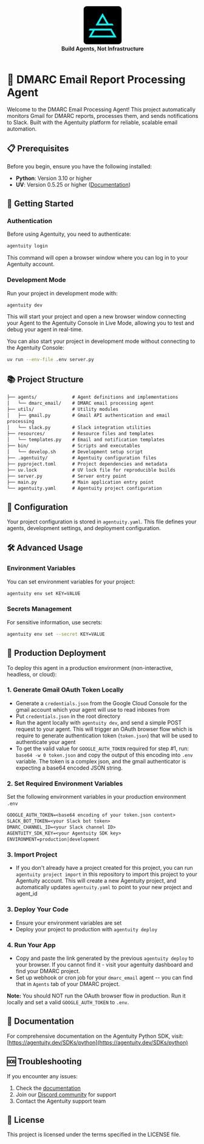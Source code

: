 <div align="center">
    <img src="https://raw.githubusercontent.com/agentuity/cli/refs/heads/main/.github/Agentuity.png" alt="Agentuity" width="100"/> <br/>
    <strong>Build Agents, Not Infrastructure</strong> <br/>
<br />
</div>

# 📧 DMARC Email Report Processing Agent

Welcome to the DMARC Email Processing Agent! This project automatically monitors Gmail for DMARC reports, processes them, and sends notifications to Slack. Built with the Agentuity platform for reliable, scalable email automation.

## 📋 Prerequisites

Before you begin, ensure you have the following installed:

- **Python**: Version 3.10 or higher
- **UV**: Version 0.5.25 or higher ([Documentation](https://docs.astral.sh/uv/))

## 🚀 Getting Started

### Authentication

Before using Agentuity, you need to authenticate:

```bash
agentuity login
```

This command will open a browser window where you can log in to your Agentuity account.

### Development Mode

Run your project in development mode with:

```bash
agentuity dev
```

This will start your project and open a new browser window connecting your Agent to the Agentuity Console in Live Mode, allowing you to test and debug your agent in real-time.

You can also start your project in development mode without connecting to the Agentuity Console:

```bash
uv run --env-file .env server.py
```

## 📚 Project Structure

```
├── agents/             # Agent definitions and implementations
│   └── dmarc_email/    # DMARC email processing agent
├── utils/              # Utility modules
│   ├── gmail.py        # Gmail API authentication and email processing
│   └── slack.py        # Slack integration utilities
├── resources/          # Resource files and templates
│   └── templates.py    # Email and notification templates
├── bin/                # Scripts and executables
│   └── develop.sh      # Development setup script
├── .agentuity/         # Agentuity configuration files
├── pyproject.toml      # Project dependencies and metadata
├── uv.lock             # UV lock file for reproducible builds
├── server.py           # Server entry point
├── main.py             # Main application entry point
└── agentuity.yaml      # Agentuity project configuration
```

## 🔧 Configuration

Your project configuration is stored in `agentuity.yaml`. This file defines your agents, development settings, and deployment configuration.

## 🛠️ Advanced Usage

### Environment Variables

You can set environment variables for your project:

```bash
agentuity env set KEY=VALUE
```

### Secrets Management

For sensitive information, use secrets:

```bash
agentuity env set --secret KEY=VALUE
```

## 🚀 Production Deployment

To deploy this agent in a production environment (non-interactive, headless, or cloud):

### 1. Generate Gmail OAuth Token Locally
- Generate a `credentials.json` from the Google Cloud Console for the gmail account which your agent will use to read inboxes from
- Put `credentials.json` in the root directory
- Run the agent locally with `agentuity dev`, and send a simple POST request to your agent. This will trigger an OAuth browser flow which is require to generate authentication token (`token.json`) that will be used to authenticate your agent
- To get the valid value for `GOOGLE_AUTH_TOKEN` required for step #1, run: `base64 -w 0 token.json` and copy the output of this encoding into `.env` variable. The token is a complex json, and the gmail authenticator is expecting a base64 encoded JSON string.

### 2. Set Required Environment Variables
Set the following environment variables in your production environment `.env`

```
GOOGLE_AUTH_TOKEN=<base64 encoding of your token.json content>
SLACK_BOT_TOKEN=<your Slack bot token>
DMARC_CHANNEL_ID=<your Slack channel ID>
AGENTUITY_SDK_KEY=<your Agentuity SDK key>
ENVIRONMENT=production|development
```

### 3. Import Project
- If you don't already have a project created for this project, you can run `agentuity project import` in this repository to import this project to your Agentuity account. This will create a new Agentuity project, and automatically updates `agentuity.yaml` to point to your new project and agent_id

### 3. Deploy Your Code
- Ensure your environment variables are set
- Deploy your project to production with `agentuity deploy`

### 4. Run Your App
- Copy and paste the link generated by the previous `agentuity deploy` to your browser. If you cannot find it - visit your agentuity dashboard and find your DMARC project.
- Set up webhook or cron job for your `dmarc_email` agent -- you can find that in `Agents` tab of your DMARC project.

**Note:** You should NOT run the OAuth browser flow in production. Run it locally and set a valid `GOOGLE_AUTH_TOKEN` to `.env`.

## 📖 Documentation

For comprehensive documentation on the Agentuity Python SDK, visit:
[https://agentuity.dev/SDKs/python](https://agentuity.dev/SDKs/python)

## 🆘 Troubleshooting

If you encounter any issues:

1. Check the [documentation](https://agentuity.dev/SDKs/python)
2. Join our [Discord community](https://discord.com/invite/vtn3hgUfuc) for support
3. Contact the Agentuity support team

## 📝 License

This project is licensed under the terms specified in the LICENSE file.
